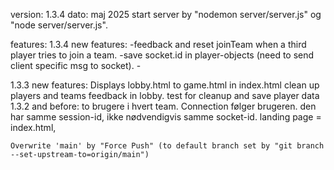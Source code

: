 version: 1.3.4
dato: maj 2025
start server by "nodemon server/server.js" og "node server/server.js".

features: 
1.3.4 new features:
    -feedback and reset joinTeam when a third player tries to join a team.
    -save socket.id in player-objects (need to send client specific msg to socket).
    -


1.3.3 new features:
    Displays lobby.html to game.html in index.html
    clean up players and teams
    feedback in lobby.
    test for cleanup and save player data
1.3.2 and before:
    to brugere i hvert team. 
    Connection følger brugeren. den har samme session-id, ikke nødvendigvis samme socket-id.
    landing page = index.html, 


    Overwrite 'main' by "Force Push" (to default branch set by "git branch --set-upstream-to=origin/main")